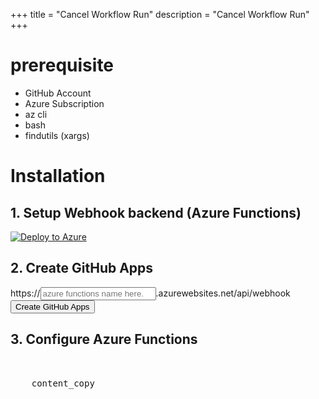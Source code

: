 +++
title = "Cancel Workflow Run"
description = "Cancel Workflow Run"
+++

# prerequisite

- GitHub Account
- Azure Subscription
- az cli
- bash
- findutils (xargs)

# Installation
## 1. Setup Webhook backend (Azure Functions)

[![Deploy to Azure](https://aka.ms/deploytoazurebutton)](https://portal.azure.com/#create/Microsoft.Template/uri/https%3A%2F%2Fraw.githubusercontent.com%2Fyskszk63%2Fcancel-workflow-run%2Fmain%2Fazuredeploy.json)

## 2. Create GitHub Apps

<form name="appnew" action="" method="post">
  <div>
    https://<input type="text" name="af-endpoint" value="" placeholder="azure functions name here." required/>.azurewebsites.net/api/webhook
  </div>
  <input type="hidden" name="manifest" />
  <button type="submit">Create GitHub Apps</button>
</form>

## 3. Configure Azure Functions

<pre id="conf">
  <div id="copy-cli" type="button">
    <span class="material-icons">content_copy</span>
  </div>
  <code id="conf-code"></code>
</pre>
